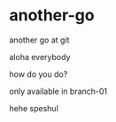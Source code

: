 # another-go
 another go at git


aloha everybody

how do you do?

only available in branch-01

hehe speshul